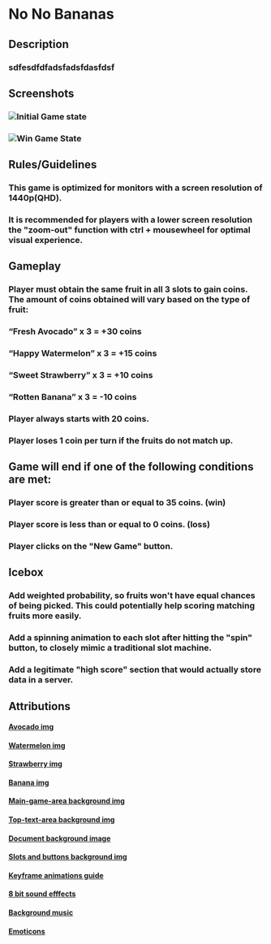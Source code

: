 # No No Bananas 

## Description
### sdfesdfdfadsfadsfdasfdsf


## Screenshots
### ![Initial Game state](/screenshots/game-screenshot.PNG?raw=true)
### ![Win Game State](/screenshots/game-screenshot.PNG?raw=true)


## Rules/Guidelines

### This game is optimized for monitors with a screen resolution of 1440p(QHD).
### It is recommended for players with a lower screen resolution the "zoom-out" function with ctrl + mousewheel for optimal visual experience.

## Gameplay

### Player must obtain the same fruit in all 3 slots to gain coins. The amount of coins obtained will vary based on the type of fruit: 
### “Fresh Avocado” x 3 = +30 coins 
### “Happy Watermelon” x 3 = +15 coins 
### “Sweet Strawberry” x 3 = +10 coins 
### “Rotten Banana” x 3 = -10 coins 

### Player always starts with 20 coins.
### Player loses 1 coin per turn if the fruits do not match up. 

## Game will end if one of the following conditions are met: 
### Player score is greater than or equal to 35 coins. (win) 
### Player score is less than or equal to 0 coins. (loss) 
### Player clicks on the "New Game" button.

## Icebox 
### Add weighted probability, so fruits won't have equal chances of being picked. This could potentially help scoring matching fruits more easily. 
### Add a spinning animation to each slot after hitting the "spin" button, to closely mimic a traditional slot machine.
### Add a legitimate "high score" section that would actually store data in a server. 

## Attributions


#### [Avocado img](https://img.freepik.com/premium-vector/avocado-pixel-characters-8-bit-fruit-vector-illustrations-game-assets-cross-stitch_614713-1170.jpg?w=2000)
#### [Watermelon img](https://img.freepik.com/premium-vector/8-bit-pixels-watermelon-slices-fruit-pixels-game-icons-illustration-stitch-cross-vector_614713-1187.jpg) 
#### [Strawberry img](https://img.freepik.com/premium-vector/8-bit-pixel-strawberry-fruits-pixel-game-assets-cross-stitch-patterns-vector_614713-1185.jpg?w=2000)
#### [Banana img](https://ih1.redbubble.net/image.1269997801.9804/st,small,507x507-pad,600x600,f8f8f8.jpg)
#### [Main-game-area background img](https://wallpapers.com/images/hd/night-sky-8-bit-190cuporbadt1g4h.jpg)
#### [Top-text-area background img](https://i.pinimg.com/originals/e2/74/e1/e274e17933fea9ce7bcc67a186c781c6.gif)
#### [Document background image](https://wallpapers.com/images/hd/night-sky-8-bit-190cuporbadt1g4h.jpg)
#### [Slots and buttons background img](https://images.pond5.com/retro-8-bit-arcade-game-090060814_prevstill.jpeg)
#### [Keyframe animations guide](https://www.joshwcomeau.com/animation/keyframe-animations/)
#### [8 bit sound efffects](https://pixabay.com/sound-effects/search/8-bit/)
#### [Background music](https://freemusicarchive.org/genre/Chiptune/)
#### [Emoticons](https://fsymbols.com/emoticons/)
